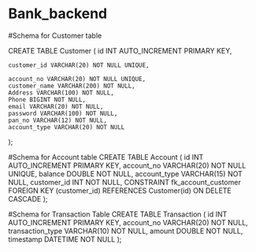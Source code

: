 # Bank_backend

#Schema for Customer table

CREATE TABLE Customer (
    id INT AUTO_INCREMENT PRIMARY KEY,
    
    customer_id VARCHAR(20) NOT NULL UNIQUE,
    
    account_no VARCHAR(20) NOT NULL UNIQUE,
    customer_name VARCHAR(200) NOT NULL,
    Address VARCHAR(100) NOT NULL,
    Phone BIGINT NOT NULL,
    email VARCHAR(20) NOT NULL,
    password VARCHAR(100) NOT NULL,
    pan_no VARCHAR(12) NOT NULL,
    account_type VARCHAR(20) NOT NULL
);

#Schema for Account table
CREATE TABLE Account (
    id INT AUTO_INCREMENT PRIMARY KEY,
    account_no VARCHAR(20) NOT NULL UNIQUE,
    balance DOUBLE NOT NULL,
    account_type VARCHAR(15) NOT NULL,
    customer_id INT NOT NULL,
    CONSTRAINT fk_account_customer
        FOREIGN KEY (customer_id) REFERENCES Customer(id)
        ON DELETE CASCADE
);



#Schema for Transaction Table
CREATE TABLE Transaction (
    id INT AUTO_INCREMENT PRIMARY KEY,
    account_no VARCHAR(20) NOT NULL,
    transaction_type VARCHAR(10) NOT NULL,
    amount DOUBLE NOT NULL,
    timestamp DATETIME NOT NULL
);
